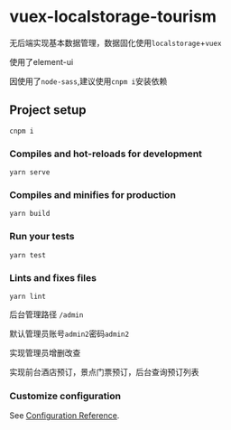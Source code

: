 # vuex-localstorage-tourism

无后端实现基本数据管理，数据固化使用`localstorage`+`vuex`

使用了element-ui

因使用了`node-sass`,建议使用`cnpm i`安装依赖

## Project setup
```
cnpm i
```

### Compiles and hot-reloads for development
```
yarn serve
```

### Compiles and minifies for production
```
yarn build
```

### Run your tests
```
yarn test
```

### Lints and fixes files
```
yarn lint
```

后台管理路径
`/admin`

默认管理员账号`admin2`密码`admin2`

实现管理员增删改查

实现前台酒店预订，景点门票预订，后台查询预订列表

### Customize configuration
See [Configuration Reference](https://cli.vuejs.org/config/).
